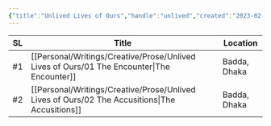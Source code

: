 ```yaml
---
{"title":"Unlived Lives of Ours","handle":"unlived","created":"2023-02-09T09:23:19+06:00","updated":"2023-02-09T11:58:47+06:00","total_books":"2","dg-publish":true,"permalink":"/personal/writings/series/unlived-lives-of-ours/","dgPassFrontmatter":true}
---
```


| SL  | Title                                                                                             | Location     |
| --- | ------------------------------------------------------------------------------------------------- | ------------ |
| #⁣1 | [[Personal/Writings/Creative/Prose/Unlived Lives of Ours/01 The Encounter\|The Encounter]]     | Badda, Dhaka |
| #⁣2 | [[Personal/Writings/Creative/Prose/Unlived Lives of Ours/02 The Accusitions\|The Accusitions]] | Badda, Dhaka |

